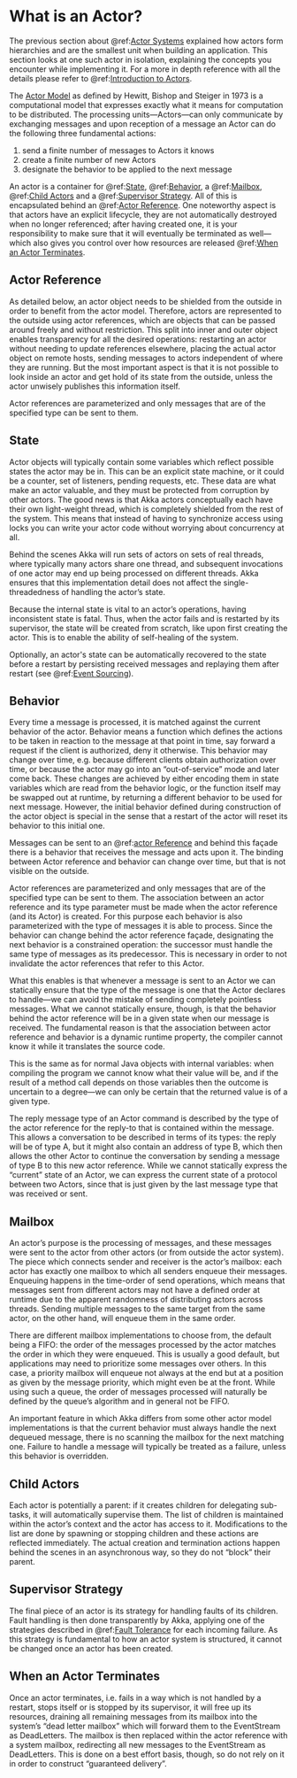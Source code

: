 # What is an Actor?

The previous section about @ref:[Actor Systems](actor-systems.md) explained how actors form
hierarchies and are the smallest unit when building an application. This
section looks at one such actor in isolation, explaining the concepts you
encounter while implementing it. For a more in depth reference with all the
details please refer to @ref:[Introduction to Actors](../typed/actors.md).

The [Actor Model](http://en.wikipedia.org/wiki/Actor_model) as defined by
Hewitt, Bishop and Steiger in 1973 is a computational model that expresses
exactly what it means for computation to be distributed. The processing
units—Actors—can only communicate by exchanging messages and upon reception of a
message an Actor can do the following three fundamental actions:

  1. send a finite number of messages to Actors it knows
  2. create a finite number of new Actors
  3. designate the behavior to be applied to the next message

An actor is a container for @ref:[State](#state), @ref:[Behavior](#behavior), a @ref:[Mailbox](#mailbox), @ref:[Child Actors](#child-actors)
and a @ref:[Supervisor Strategy](#supervisor-strategy). All of this is encapsulated behind an @ref:[Actor Reference](#actor-reference).
One noteworthy aspect is that actors have an explicit lifecycle,
they are not automatically destroyed when no longer referenced; after having
created one, it is your responsibility to make sure that it will eventually be
terminated as well—which also gives you control over how resources are released
@ref:[When an Actor Terminates](#when-an-actor-terminates).

## Actor Reference

As detailed below, an actor object needs to be shielded from the outside in
order to benefit from the actor model. Therefore, actors are represented to the
outside using actor references, which are objects that can be passed around
freely and without restriction. This split into inner and outer object enables
transparency for all the desired operations: restarting an actor without
needing to update references elsewhere, placing the actual actor object on
remote hosts, sending messages to actors independent of where they are running.
But the most important aspect is that it is not possible to look inside an
actor and get hold of its state from the outside, unless the actor unwisely
publishes this information itself.

Actor references are parameterized and only messages that are of the specified
type can be sent to them.

## State

Actor objects will typically contain some variables which reflect possible
states the actor may be in. This can be an explicit state machine,
or it could be a counter, set of listeners, pending requests, etc.
These data are what make an actor valuable, and they
must be protected from corruption by other actors. The good news is that Akka
actors conceptually each have their own light-weight thread, which is
completely shielded from the rest of the system. This means that instead of
having to synchronize access using locks you can write your actor code
without worrying about concurrency at all.

Behind the scenes Akka will run sets of actors on sets of real threads, where
typically many actors share one thread, and subsequent invocations of one actor
may end up being processed on different threads. Akka ensures that this
implementation detail does not affect the single-threadedness of handling the
actor’s state.

Because the internal state is vital to an actor’s operations, having
inconsistent state is fatal. Thus, when the actor fails and is restarted by its
supervisor, the state will be created from scratch, like upon first creating
the actor. This is to enable the ability of self-healing of the system.

Optionally, an actor's state can be automatically recovered to the state
before a restart by persisting received messages and replaying them after
restart (see @ref:[Event Sourcing](../typed/persistence.md)).

## Behavior

Every time a message is processed, it is matched against the current behavior
of the actor. Behavior means a function which defines the actions to be taken
in reaction to the message at that point in time, say forward a request if the
client is authorized, deny it otherwise. This behavior may change over time,
e.g. because different clients obtain authorization over time, or because the
actor may go into an “out-of-service” mode and later come back. These changes
are achieved by either encoding them in state variables which are read from the
behavior logic, or the function itself may be swapped out at runtime, by returning
a different behavior to be used for next message. However, the initial behavior defined
during construction of the actor object is special in the sense that a restart
of the actor will reset its behavior to this initial one.

Messages can be sent to an @ref:[actor Reference](#actor-reference) and behind
this façade there is a behavior that receives the message and acts upon it. The
binding between Actor reference and behavior can change over time, but that is not
visible on the outside.

Actor references are parameterized and only messages that are of the specified type
can be sent to them. The association between an actor reference and its type
parameter must be made when the actor reference (and its Actor) is created.
For this purpose each behavior is also parameterized with the type of messages
it is able to process. Since the behavior can change behind the actor reference
façade, designating the next behavior is a constrained operation: the successor
must handle the same type of messages as its predecessor. This is necessary in
order to not invalidate the actor references that refer to this Actor.

What this enables is that whenever a message is sent to an Actor we can
statically ensure that the type of the message is one that the Actor declares
to handle—we can avoid the mistake of sending completely pointless messages.
What we cannot statically ensure, though, is that the behavior behind the
actor reference will be in a given state when our message is received. The
fundamental reason is that the association between actor reference and behavior
is a dynamic runtime property, the compiler cannot know it while it translates
the source code.

This is the same as for normal Java objects with internal variables: when
compiling the program we cannot know what their value will be, and if the
result of a method call depends on those variables then the outcome is
uncertain to a degree—we can only be certain that the returned value is of a
given type.

The reply message type of an Actor command is described by the type of the
actor reference for the reply-to that is contained within the message. This
allows a conversation to be described in terms of its types: the reply will
be of type A, but it might also contain an address of type B, which then allows
the other Actor to continue the conversation by sending a message of type B to
this new actor reference. While we cannot statically express the “current” state
of an Actor, we can express the current state of a protocol between two Actors,
since that is just given by the last message type that was received or sent.

## Mailbox

An actor’s purpose is the processing of messages, and these messages were sent
to the actor from other actors (or from outside the actor system). The piece
which connects sender and receiver is the actor’s mailbox: each actor has
exactly one mailbox to which all senders enqueue their messages. Enqueuing
happens in the time-order of send operations, which means that messages sent
from different actors may not have a defined order at runtime due to the
apparent randomness of distributing actors across threads. Sending multiple
messages to the same target from the same actor, on the other hand, will
enqueue them in the same order.

There are different mailbox implementations to choose from, the default being a
FIFO: the order of the messages processed by the actor matches the order in
which they were enqueued. This is usually a good default, but applications may
need to prioritize some messages over others. In this case, a priority mailbox
will enqueue not always at the end but at a position as given by the message
priority, which might even be at the front. While using such a queue, the order
of messages processed will naturally be defined by the queue’s algorithm and in
general not be FIFO.

An important feature in which Akka differs from some other actor model
implementations is that the current behavior must always handle the next
dequeued message, there is no scanning the mailbox for the next matching one.
Failure to handle a message will typically be treated as a failure, unless this
behavior is overridden.

## Child Actors

Each actor is potentially a parent: if it creates children for delegating
sub-tasks, it will automatically supervise them. The list of children is
maintained within the actor’s context and the actor has access to it.
Modifications to the list are done by spawning or stopping children and
these actions are reflected immediately. The actual creation and termination
actions happen behind the scenes in an asynchronous way, so they do not “block”
their parent.

## Supervisor Strategy

The final piece of an actor is its strategy for handling faults of its
children. Fault handling is then done transparently by Akka, applying one
of the strategies described in @ref:[Fault Tolerance](../typed/fault-tolerance.md)
for each incoming failure.
As this strategy is fundamental to how an actor system is structured, it
cannot be changed once an actor has been created.

## When an Actor Terminates

Once an actor terminates, i.e. fails in a way which is not handled by a
restart, stops itself or is stopped by its supervisor, it will free up its
resources, draining all remaining messages from its mailbox into the system’s
“dead letter mailbox” which will forward them to the EventStream as DeadLetters.
The mailbox is then replaced within the actor reference with a system mailbox,
redirecting all new messages to the EventStream as DeadLetters. This
is done on a best effort basis, though, so do not rely on it in order to
construct “guaranteed delivery”.

